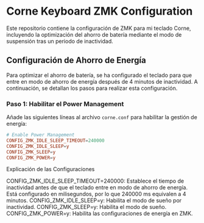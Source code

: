 # Corne Keyboard ZMK Configuration

Este repositorio contiene la configuración de ZMK para mi teclado Corne, incluyendo la optimización del ahorro de batería mediante el modo de suspensión tras un periodo de inactividad.

## Configuración de Ahorro de Energía

Para optimizar el ahorro de batería, se ha configurado el teclado para que entre en modo de ahorro de energía después de 4 minutos de inactividad. A continuación, se detallan los pasos para realizar esta configuración.

### Paso 1: Habilitar el Power Management

Añade las siguientes líneas al archivo `corne.conf` para habilitar la gestión de energía:

```conf
# Enable Power Management
CONFIG_ZMK_IDLE_SLEEP_TIMEOUT=240000
CONFIG_ZMK_IDLE_SLEEP=y
CONFIG_ZMK_SLEEP=y
CONFIG_ZMK_POWER=y

```
Explicación de las Configuraciones

CONFIG_ZMK_IDLE_SLEEP_TIMEOUT=240000: Establece el tiempo de inactividad antes de que el teclado entre en modo de ahorro de energía. Está configurado en milisegundos, por lo que 240000 ms equivalen a 4 minutos.
CONFIG_ZMK_IDLE_SLEEP=y: Habilita el modo de sueño por inactividad.
CONFIG_ZMK_SLEEP=y: Habilita el modo de sueño.
CONFIG_ZMK_POWER=y: Habilita las configuraciones de energía en ZMK.

